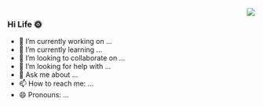 <img align="right" src="https://github-readme-stats.vercel.app/api?username=kress4s&show_icons=true&icon_color=CE1D2D&text_color=718096&bg_color=ffffff&hide_title=true" />

### Hi Life 🌞
- 🔭 I’m currently working on ...
- 📖 I’m currently learning ...
- 👯 I’m looking to collaborate on ...
- 🤔 I’m looking for help with ...
- 💬 Ask me about ...
- 📫 How to reach me: ...
- 😄 Pronouns: ...

